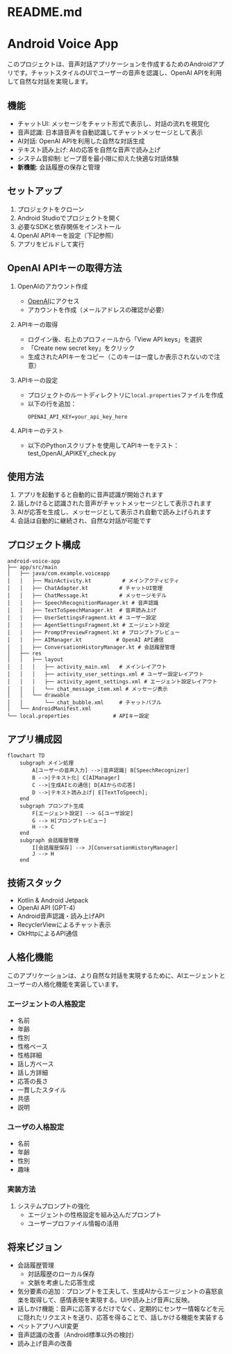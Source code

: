# README.md

# Android Voice App

このプロジェクトは、音声対話アプリケーションを作成するためのAndroidアプリです。チャットスタイルのUIでユーザーの音声を認識し、OpenAI APIを利用して自然な対話を実現します。

## 機能

- チャットUI: メッセージをチャット形式で表示し、対話の流れを視覚化
- 音声認識: 日本語音声を自動認識してチャットメッセージとして表示
- AI対話: OpenAI APIを利用した自然な対話生成
- テキスト読み上げ: AIの応答を自然な音声で読み上げ
- システム音抑制: ビープ音を最小限に抑えた快適な対話体験
- **新機能**: 会話履歴の保存と管理

## セットアップ

1. プロジェクトをクローン
2. Android Studioでプロジェクトを開く
3. 必要なSDKと依存関係をインストール
4. OpenAI APIキーを設定（下記参照）
5. アプリをビルドして実行

## OpenAI APIキーの取得方法

1. OpenAIのアカウント作成
   - [OpenAI](https://platform.openai.com/)にアクセス
   - アカウントを作成（メールアドレスの確認が必要）

2. APIキーの取得
   - ログイン後、右上のプロフィールから「View API keys」を選択
   - 「Create new secret key」をクリック
   - 生成されたAPIキーをコピー（このキーは一度しか表示されないので注意）

3. APIキーの設定
   - プロジェクトのルートディレクトリに`local.properties`ファイルを作成
   - 以下の行を追加：
     ```
     OPENAI_API_KEY=your_api_key_here
     ```

4. APIキーのテスト
   - 以下のPythonスクリプトを使用してAPIキーをテスト：
    test_OpenAI_APIKEY_check.py

## 使用方法

1. アプリを起動すると自動的に音声認識が開始されます
2. 話しかけると認識された音声がチャットメッセージとして表示されます
3. AIが応答を生成し、メッセージとして表示され自動で読み上げられます
4. 会話は自動的に継続され、自然な対話が可能です

## プロジェクト構成

```
android-voice-app
├── app/src/main
│   ├── java/com.example.voiceapp
│   │   ├── MainActivity.kt          # メインアクティビティ
│   │   ├── ChatAdapter.kt          # チャットUI管理
│   │   ├── ChatMessage.kt          # メッセージモデル
│   │   ├── SpeechRecognitionManager.kt # 音声認識
│   │   ├── TextToSpeechManager.kt  # 音声読み上げ
│   │   ├── UserSettingsFragment.kt # ユーザー設定
│   │   ├── AgentSettingsFragment.kt # エージェント設定
│   │   ├── PromptPreviewFragment.kt # プロンプトプレビュー
│   │   ├── AIManager.kt           # OpenAI API通信
│   │   ├── ConversationHistoryManager.kt # 会話履歴管理
│   ├── res
│   │   ├── layout
│   │   │   ├── activity_main.xml   # メインレイアウト
│   │   │   ├── activity_user_settings.xml # ユーザー設定レイアウト
│   │   │   ├── activity_agent_settings.xml # エージェント設定レイアウト
│   │   │   └── chat_message_item.xml # メッセージ表示
│   │   └── drawable
│   │       └── chat_bubble.xml     # チャットバブル
│   └── AndroidManifest.xml
└── local.properties              # APIキー設定
```

## アプリ構成図

```mermaid
flowchart TD
    subgraph メイン処理
        A[ユーザーの音声入力] -->|音声認識| B[SpeechRecognizer]
        B -->|テキスト化| C[AIManager]
        C -->|生成AIとの通信| D[AIからの応答]
        D -->|テキスト読み上げ| E[TextToSpeech];
    end
    subgraph プロンプト生成
        F[エージェント設定] --> G[ユーザ設定]
        G --> H[プロンプトレビュー]
        H --> C
    end
    subgraph 会話履歴管理
        I[会話履歴保存] --> J[ConversationHistoryManager]
        J --> H
    end
```

## 技術スタック

- Kotlin & Android Jetpack
- OpenAI API (GPT-4)
- Android音声認識・読み上げAPI
- RecyclerViewによるチャット表示
- OkHttpによるAPI通信

## 人格化機能

このアプリケーションは、より自然な対話を実現するために、AIエージェントとユーザーの人格化機能を実装しています。

### エージェントの人格設定

- 名前
- 年齢
- 性別
- 性格ベース
- 性格詳細
- 話し方ベース
- 話し方詳細
- 応答の長さ
- 一貫したスタイル
- 共感
- 説明

### ユーザの人格設定

- 名前
- 年齢
- 性別
- 趣味

### 実装方法

1. システムプロンプトの強化
   - エージェントの性格設定を組み込んだプロンプト
   - ユーザープロファイル情報の活用

## 将来ビジョン

- 会話履歴管理
   - 対話履歴のローカル保存
   - 文脈を考慮した応答生成
- 気分要素の追加：プロンプトを工夫して、生成AIからエージェントの喜怒哀楽を取得して、感情表現を実現する。UIや読み上げ音声に反映。
- 話しかけ機能：音声に応答するだけでなく、定期的にセンサー情報などを元に隠れたリクエストを送り、応答を得ることで、話しかける機能を実装する
- ペットアプリへUI変更
- 音声認識の改善（Android標準以外の検討）
- 読み上げ音声の改善
